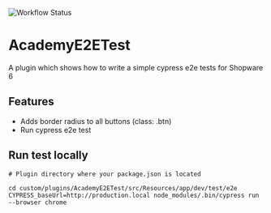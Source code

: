 ![Workflow Status](https://github.com/ShopwareAcademy/AcademyE2ETest/actions/workflows/e2e.yml/badge.svg)

# AcademyE2ETest

A plugin which shows how to write a simple cypress e2e tests for Shopware 6

## Features

- Adds border radius to all buttons (class: .btn)
- Run cypress e2e test

## Run test locally

```shell
# Plugin directory where your package.json is located

cd custom/plugins/AcademyE2ETest/src/Resources/app/dev/test/e2e
CYPRESS_baseUrl=http://production.local node_modules/.bin/cypress run --browser chrome 
```
